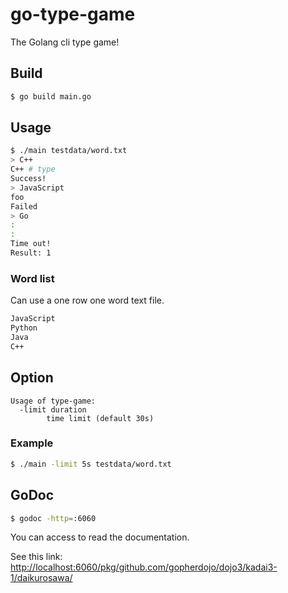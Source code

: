 # go-type-game

The Golang cli type game!

## Build

<!-- markdownlint-disable MD014 -->

```bash
$ go build main.go
```

<!-- markdownlint-enable MD014 -->

## Usage

```bash
$ ./main testdata/word.txt
> C++
C++ # type
Success!
> JavaScript
foo
Failed
> Go
:
:
Time out!
Result: 1
```

### Word list

Can use a one row one word text file.

```txt
JavaScript
Python
Java
C++
```

## Option

```text
Usage of type-game:
  -limit duration
        time limit (default 30s)
```

### Example

<!-- markdownlint-disable MD014 -->

```bash
$ ./main -limit 5s testdata/word.txt
```

<!-- markdownlint-enable MD014 -->

## GoDoc

<!-- markdownlint-disable MD014 -->

```bash
$ godoc -http=:6060
```

<!-- markdownlint-enable MD014 -->

You can access to read the documentation.

See this link:
[http://localhost:6060/pkg/github.com/gopherdojo/dojo3/kadai3-1/daikurosawa/](http://localhost:6060/pkg/github.com/gopherdojo/dojo3/kadai3-1/daikurosawa/)
